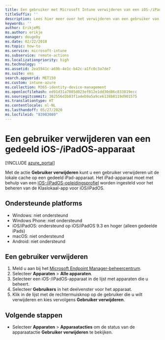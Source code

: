```yaml
---
title: Een gebruiker met Microsoft Intune verwijderen van een iOS-/iPadOS-apparaat
titleSuffix: ''
description: Lees hier meer over het verwijderen van een gebruiker van een gedeeld iOS-/iPadOS-apparaat met Intune.
keywords: ''
author: ErikjeMS
ms.author: erikje
manager: dougeby
ms.date: 02/22/2018
ms.topic: how-to
ms.service: microsoft-intune
ms.subservice: remote-actions
ms.localizationpriority: high
ms.technology: ''
ms.assetid: 2ea5941c-a69b-4e1c-b42c-a1fc0c3a7de7
ms.suite: ems
search.appverid: MET150
ms.custom: intune-azure
ms.collection: M365-identity-device-management
ms.openlocfilehash: ed91d31a7085d023ef012e1dd30d86c833819ecc
ms.sourcegitcommit: 302556d3b03f1a4eb9a5a9ce6138b8119d901575
ms.translationtype: HT
ms.contentlocale: nl-NL
ms.lasthandoff: 05/27/2020
ms.locfileid: "83983080"
---
```

# <a name="remove-a-user-from-a-shared-iosipados-device"></a>Een gebruiker verwijderen van een gedeeld iOS-/iPadOS-apparaat


[!INCLUDE [azure_portal](../includes/azure_portal.md)]

Met de actie **Gebruiker verwijderen** kunt u een gebruiker verwijderen uit de lokale cache op een gedeeld iPad-apparaat. Het iPad-apparaat moet met behulp van een [iOS-/iPadOS-opleidingsprofiel](../fundamentals/education-settings-configure-ios.md) worden ingesteld voor het beheren van de Klaslokaal-app voor iOS/iPadOS. 

## <a name="supported-platforms"></a>Ondersteunde platforms

- Windows: niet ondersteund
- Windows Phone: niet ondersteund
- iOS/iPadOS: ondersteund op iOS/iPadOS 9.3 en hoger (alleen gedeelde iPads)
- macOS: niet ondersteund
- Android: niet ondersteund

## <a name="remove-a-user"></a>Een gebruiker verwijderen

1. Meld u aan bij het [Microsoft Endpoint Manager-beheercentrum](https://go.microsoft.com/fwlink/?linkid=2109431).
2. Selecteer **Apparaten** > **Alle apparaten**.
3. Selecteer een iOS-/iPadOS-apparaat in de lijst met apparaten die u beheert.
4. Selecteer **Gebruikers** in het deelvenster voor het apparaat.
5. Klik in de lijst met de rechtermuisknop op de gebruiker die u wilt verwijderen en kies vervolgens **Gebruiker verwijderen**.

## <a name="next-steps"></a>Volgende stappen

- Selecteer **Apparaten** > **Apparaatacties** om de status van de apparaatactie **Gebruiker verwijderen** te bekijken.

